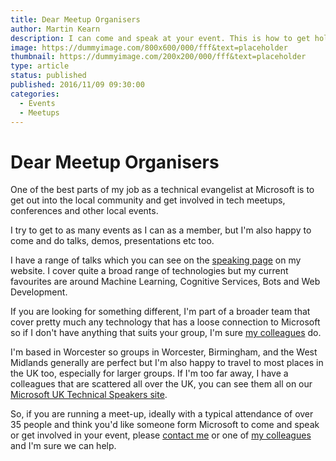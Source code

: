 ```yaml
---
title: Dear Meetup Organisers
author: Martin Kearn
description: I can come and speak at your event. This is how to get hold of me and what I can talk about
image: https://dummyimage.com/800x600/000/fff&text=placeholder
thumbnail: https://dummyimage.com/200x200/000/fff&text=placeholder
type: article
status: published
published: 2016/11/09 09:30:00
categories: 
  - Events
  - Meetups
---
```


# Dear Meetup Organisers

One of the best parts of my job as a technical evangelist at Microsoft is to get out into the local community and get involved in tech meetups, conferences and other local events.

I try to get to as many events as I can as a member, but I'm also happy to come and do talks, demos, presentations etc too.

I have a range of talks which you can see on the [speaking page](http://martink.me/Speaking) on my website. I cover quite a broad range of technologies but my current favourites are around Machine Learning, Cognitive Services, Bots and Web Development. 

If you are looking for something different, I'm part of a broader team that cover pretty much any technology that has a loose connection to Microsoft so if I don't have anything that suits your group, I'm sure [my colleagues](http://aka.ms/technicalspeakers) do.

I'm based in Worcester so groups in Worcester, Birmingham, and the West Midlands generally are perfect but I'm also happy to travel to most places in the UK too, especially for larger groups. If I'm too far away, I have a colleagues that are scattered all over the UK, you can see them all on our [Microsoft UK Technical Speakers site](http://aka.ms/technicalspeakers).

So, if you are running a meet-up, ideally with a typical attendance of over 35 people and think you'd like someone form Microsoft to come and speak or get involved in your event, please [contact me](http://martink.me/) or one of [my colleagues](http://aka.ms/technicalspeakers) and I'm sure we can help.
